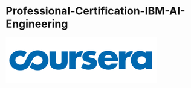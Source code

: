 # Professional-Certification-IBM-AI-Engineering
<img src="Images/Logo/Coursera-Logo.png" width="400" >



